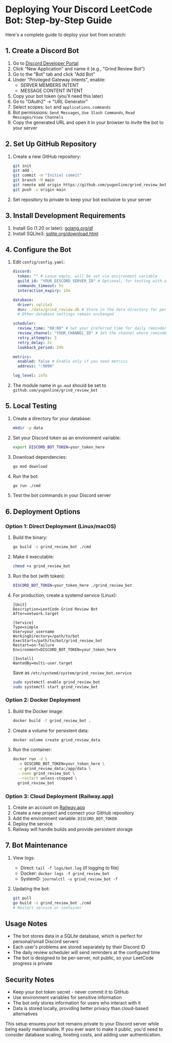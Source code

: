 # Deploying Your Discord LeetCode Bot: Step-by-Step Guide

Here's a complete guide to deploy your bot from scratch:

## 1. Create a Discord Bot

1. Go to [Discord Developer Portal](https://discord.com/developers/applications)
2. Click "New Application" and name it (e.g., "Grind Review Bot")
3. Go to the "Bot" tab and click "Add Bot"
4. Under "Privileged Gateway Intents", enable:
   - SERVER MEMBERS INTENT
   - MESSAGE CONTENT INTENT
5. Copy your bot token (you'll need this later)
6. Go to "OAuth2" → "URL Generator"
7. Select scopes: `bot` and `applications.commands`
8. Bot permissions: `Send Messages`, `Use Slash Commands`, `Read Messages/View Channels`
9. Copy the generated URL and open it in your browser to invite the bot to your server

## 2. Set Up GitHub Repository

1. Create a new GitHub repository:
   ```bash
   git init
   git add .
   git commit -m "Initial commit"
   git branch -M main
   git remote add origin https://github.com/yugonline/grind_review_bot.git
   git push -u origin main
   ```

2. Set repository to private to keep your bot exclusive to your server

## 3. Install Development Requirements

1. Install Go (1.20 or later): [golang.org/dl](https://golang.org/dl/)
2. Install SQLite3: [sqlite.org/download.html](https://sqlite.org/download.html)

## 4. Configure the Bot

1. Edit `config/config.yaml`:
   ```yaml
   discord:
     token: "" # Leave empty, will be set via environment variable
     guild_id: "YOUR_DISCORD_SERVER_ID" # Optional, for testing with a specific server
     commands_timeout: 5s
     interaction_expiry: 15m

   database:
     driver: sqlite3
     dsn: ./data/grind_review.db # Store in the data directory for persistence
     # Other database settings remain unchanged

   scheduler:
     review_time: "08:00" # Set your preferred time for daily reminders
     review_channel: "YOUR_CHANNEL_ID" # Set the channel where reminders will be sent
     retry_attempts: 3
     retry_delay: 2s
     lookback_period: 24h

   metrics:
     enabled: false # Enable only if you need metrics
     address: ":9090"

   log_level: info
   ```

2. The module name in `go.mod` should be set to `github.com/yugonline/grind_review_bot`

## 5. Local Testing

1. Create a directory for your database:
   ```bash
   mkdir -p data
   ```

2. Set your Discord token as an environment variable:
   ```bash
   export DISCORD_BOT_TOKEN=your_token_here
   ```

3. Download dependencies:
   ```bash
   go mod download
   ```

4. Run the bot:
   ```bash
   go run ./cmd
   ```

5. Test the bot commands in your Discord server

## 6. Deployment Options

### Option 1: Direct Deployment (Linux/macOS)

1. Build the binary:
   ```bash
   go build -o grind_review_bot ./cmd
   ```

2. Make it executable:
   ```bash
   chmod +x grind_review_bot
   ```

3. Run the bot (with token):
   ```bash
   DISCORD_BOT_TOKEN=your_token_here ./grind_review_bot
   ```

4. For production, create a systemd service (Linux):
   ```
   [Unit]
   Description=LeetCode Grind Review Bot
   After=network.target

   [Service]
   Type=simple
   User=your_username
   WorkingDirectory=/path/to/bot
   ExecStart=/path/to/bot/grind_review_bot
   Restart=on-failure
   Environment=DISCORD_BOT_TOKEN=your_token_here

   [Install]
   WantedBy=multi-user.target
   ```

   Save as `/etc/systemd/system/grind_review_bot.service`

   ```bash
   sudo systemctl enable grind_review_bot
   sudo systemctl start grind_review_bot
   ```

### Option 2: Docker Deployment

1. Build the Docker image:
   ```bash
   docker build -t grind_review_bot .
   ```

2. Create a volume for persistent data:
   ```bash
   docker volume create grind_review_data
   ```

3. Run the container:
   ```bash
   docker run -d \
     -e DISCORD_BOT_TOKEN=your_token_here \
     -v grind_review_data:/app/data \
     --name grind_review_bot \
     --restart unless-stopped \
     grind_review_bot
   ```

### Option 3: Cloud Deployment (Railway.app)

1. Create an account on [Railway.app](https://railway.app/)
2. Create a new project and connect your GitHub repository
3. Add the environment variable: `DISCORD_BOT_TOKEN`
4. Deploy the service
5. Railway will handle builds and provide persistent storage

## 7. Bot Maintenance

1. View logs:
   - Direct: `tail -f logs/bot.log` (if logging to file)
   - Docker: `docker logs -f grind_review_bot`
   - SystemD: `journalctl -u grind_review_bot -f`

2. Updating the bot:
   ```bash
   git pull
   go build -o grind_review_bot ./cmd
   # Restart service or container
   ```

## Usage Notes

- The bot stores data in a SQLite database, which is perfect for personal/small Discord servers
- Each user's problems are stored separately by their Discord ID
- The daily review scheduler will send reminders at the configured time
- The bot is designed to be per-server, not public, so your LeetCode progress is private

## Security Notes

- Keep your bot token secret - never commit it to GitHub
- Use environment variables for sensitive information
- The bot only stores information for users who interact with it
- Data is stored locally, providing better privacy than cloud-based alternatives

This setup ensures your bot remains private to your Discord server while being easily maintainable. If you ever want to make it public, you'd need to consider database scaling, hosting costs, and adding user authentication.